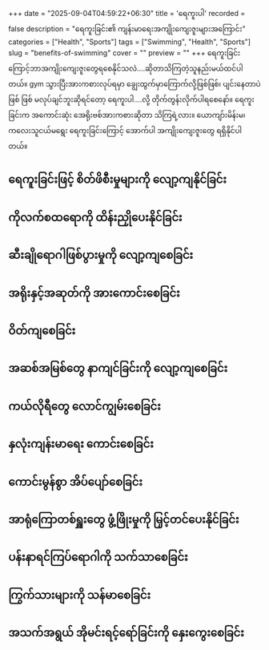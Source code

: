 +++
date = "2025-09-04T04:59:22+06:30"
title = 'ရေကူးပါ'
recorded = false
description = "ရေကူးခြင်း၏ ကျန်းမာရေးအကျိုးကျေးဇူးများအကြောင်း"
categories = ["Health", "Sports"]
tags = ["Swimming", "Health", "Sports"]
slug = "benefits-of-swimming"
cover = ""
preview = ""
+++
ရေကူးခြင်းကြောင့်ဘာအကျိုးကျေးဇူးတွေရစေနိုင်သလဲ....ဆိုတာသိကြတဲ့သူနည်းမယ်ထင်ပါတယ်။ gym သွားပြီးအားကစားလုပ်ရမှာ ချွေးထွက်မှာကြောက်လို့ဖြစ်ဖြစ်၊ ပျင်းနေတာပဲဖြစ် ဖြစ် မလုပ်ချင်ဘူးဆိုရင်တော့ ရေကူးပါ....လို့ တိုက်တွန်းလိုက်ပါရစေနော်။ ရေကူးခြင်းက အကောင်းဆုံး အေရိုးဗစ်အားကစားဆိုတာ သိကြရဲ့လား။ ယောကျာ်းမိန်းမ၊ ကလေးသူငယ်မရွေး ရေကူးခြင်းကြောင့် အောက်ပါ အကျိုးကျေးဇူးတွေ ရရှိနိုင်ပါတယ်။

## ရေကူးခြင်းဖြင့် စိတ်ဖိစီးမှုများကို လျော့ကျနိုင်ခြင်း

## ကိုလက်စထရောကို ထိန်းညှိုပေးနိုင်ခြင်း

## ဆီးချိုရောဂါဖြစ်ပွားမှုကို လျော့ကျစေခြင်း

## အရိုးနှင့်အဆုတ်ကို အားကောင်းစေခြင်း

## ဝိတ်ကျစေခြင်း

## အဆစ်အမြစ်တွေ နာကျင်ခြင်းကို လျော့ကျစေခြင်း

## ကယ်လိုရီတွေ လောင်ကျွမ်းစေခြင်း

## နှလုံးကျန်းမာရေး ကောင်းစေခြင်း

## ကောင်းမွန်စွာ အိပ်ပျော်စေခြင်း

## အာရုံကြောတစ်ရှူးတွေ ဖွံ့ဖြိုးမှုကို မြှင့်တင်ပေးနိုင်ခြင်း

## ပန်းနာရင်ကြပ်ရောဂါကို သက်သာစေခြင်း

## ကြွက်သားများကို သန်မာစေခြင်း

## အသက်အရွယ် အိုမင်းရင့်ရော်ခြင်းကို နှေးကွေးစေခြင်း

